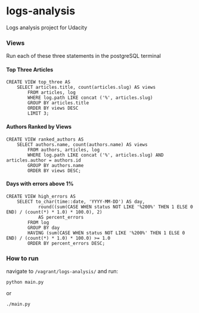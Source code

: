 # logs-analysis
Logs analysis project for Udacity

### Views

Run each of these three statements in the postgreSQL terminal

#### Top Three Articles
```
CREATE VIEW top_three AS
    SELECT articles.title, count(articles.slug) AS views
        FROM articles, log
        WHERE log.path LIKE concat ('%', articles.slug)
        GROUP BY articles.title
        ORDER BY views DESC
        LIMIT 3;
```

#### Authors Ranked by Views
```
CREATE VIEW ranked_authors AS
    SELECT authors.name, count(authors.name) AS views
        FROM authors, articles, log
        WHERE log.path LIKE concat ('%', articles.slug) AND articles.author = authors.id
        GROUP BY authors.name
        ORDER BY views DESC;
```

#### Days with errors above 1%
```
CREATE VIEW high_errors AS
    SELECT to_char(time::date, 'YYYY-MM-DD') AS day,
            round((sum(CASE WHEN status NOT LIKE '%200%' THEN 1 ELSE 0 END) / (count(*) * 1.0) * 100.0), 2)
            AS percent_errors
        FROM log
        GROUP BY day
        HAVING (sum(CASE WHEN status NOT LIKE '%200%' THEN 1 ELSE 0 END) / (count(*) * 1.0) * 100.0) >= 1.0
        ORDER BY percent_errors DESC;
```

### How to run

navigate to `/vagrant/logs-analysis/` and run:
```
python main.py
```
or
```
./main.py
```
